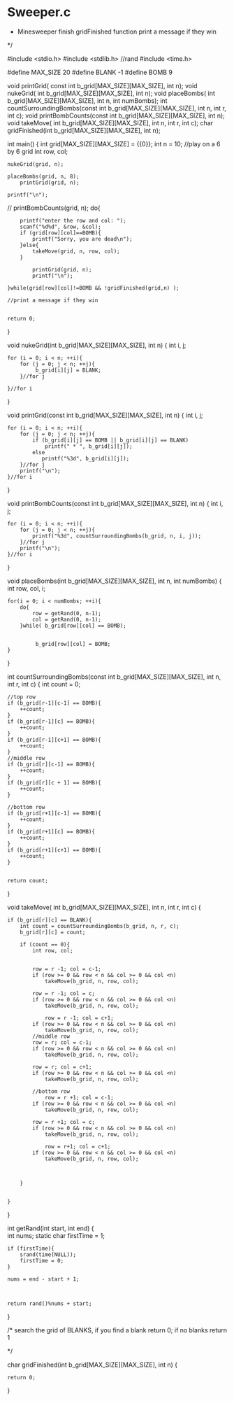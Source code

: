 # Sweeper.c


*
  Minesweeper 
  finish  gridFinished function
  print a message if they win 

  
  
  


*/

#include <stdio.h>
#include <stdlib.h> //rand
#include <time.h>

#define MAX_SIZE 20
#define BLANK -1
#define BOMB 9


void printGrid( const int b_grid[MAX_SIZE][MAX_SIZE], int n);
void nukeGrid( int b_grid[MAX_SIZE][MAX_SIZE], int n);
void placeBombs( int b_grid[MAX_SIZE][MAX_SIZE], int n, int numBombs);
int countSurroundingBombs(const int b_grid[MAX_SIZE][MAX_SIZE], int n, int r, int c);
void printBombCounts(const  int b_grid[MAX_SIZE][MAX_SIZE], int n);
void takeMove( int b_grid[MAX_SIZE][MAX_SIZE], int n, int r, int c);
char gridFinished(int b_grid[MAX_SIZE][MAX_SIZE], int n);

int main()
{
	int grid[MAX_SIZE][MAX_SIZE] = {{0}};
	int n = 10; //play on a 6 by 6 grid
	int row, col;
	
	nukeGrid(grid, n);

	placeBombs(grid, n, 8);
		printGrid(grid, n);
		
	printf("\n");
//	   printBombCounts(grid, n);
	do{
	
		printf("enter the row and col: ");
		scanf("%d%d", &row, &col);
		if (grid[row][col]==BOMB){
			printf("Sorry, you are dead\n");
		}else{
			takeMove(grid, n, row, col);
		}
		
			printGrid(grid, n);
			printf("\n");
			
	}while(grid[row][col]!=BOMB && !gridFinished(grid,n) );
	
	//print a message if they win
	
   
	return 0;
}

void nukeGrid(int b_grid[MAX_SIZE][MAX_SIZE], int n)
{
	int i, j;
	
	for (i = 0; i < n; ++i){
		for (j = 0; j < n; ++j){
		     b_grid[i][j] = BLANK;
		}//for j
		
	}//for i
	
}

void printGrid(const int b_grid[MAX_SIZE][MAX_SIZE], int n)
{
	int i, j;
	
	for (i = 0; i < n; ++i){
		for (j = 0; j < n; ++j){
			if (b_grid[i][j] == BOMB || b_grid[i][j] == BLANK)
				printf(" * ", b_grid[i][j]);
			else
		       printf("%3d", b_grid[i][j]);
		}//for j
		printf("\n");	
	}//for i
}

void printBombCounts(const int b_grid[MAX_SIZE][MAX_SIZE], int n)
{
	int i, j;
	
	for (i = 0; i < n; ++i){
		for (j = 0; j < n; ++j){
		    printf("%3d", countSurroundingBombs(b_grid, n, i, j));
		}//for j
		printf("\n");	
	}//for i
}

void placeBombs(int b_grid[MAX_SIZE][MAX_SIZE], int n, int numBombs)
{
	int row, col, i;
	
	for(i = 0; i < numBombs; ++i){
		do{
			row = getRand(0, n-1);
	        col = getRand(0, n-1);
		}while( b_grid[row][col] == BOMB);
		
	
	         b_grid[row][col] = BOMB;
	}
}


int countSurroundingBombs(const int b_grid[MAX_SIZE][MAX_SIZE], int n, int r, int c)
{
	int count = 0;
	
	//top row
	if (b_grid[r-1][c-1] == BOMB){
		++count;
	}
	if (b_grid[r-1][c] == BOMB){
		++count;
	}
	if (b_grid[r-1][c+1] == BOMB){
		++count;
	}
	//middle row
	if (b_grid[r][c-1] == BOMB){
		++count;
	}
	if (b_grid[r][c + 1] == BOMB){
		++count;
	}
	
	//bottom row
	if (b_grid[r+1][c-1] == BOMB){
		++count;
	}
	if (b_grid[r+1][c] == BOMB){
		++count;
	}
	if (b_grid[r+1][c+1] == BOMB){
		++count;
	}


	return count;
}

void takeMove( int b_grid[MAX_SIZE][MAX_SIZE], int n, int r, int c)
{
	
	if (b_grid[r][c] == BLANK){
		int count = countSurroundingBombs(b_grid, n, r, c);
		b_grid[r][c] = count;
		
		if (count == 0){
			int row, col;
			
			
			row = r -1; col = c-1;
			if (row >= 0 && row < n && col >= 0 && col <n)
				takeMove(b_grid, n, row, col);
				
			row = r -1; col = c;
			if (row >= 0 && row < n && col >= 0 && col <n)
				takeMove(b_grid, n, row, col);
				
				row = r -1; col = c+1;
			if (row >= 0 && row < n && col >= 0 && col <n)
				takeMove(b_grid, n, row, col);
			//middle row	
			row = r; col = c-1;
			if (row >= 0 && row < n && col >= 0 && col <n)
				takeMove(b_grid, n, row, col);
				
			row = r; col = c+1;
			if (row >= 0 && row < n && col >= 0 && col <n)
				takeMove(b_grid, n, row, col);
			
			//bottom row	
				row = r +1; col = c-1;
			if (row >= 0 && row < n && col >= 0 && col <n)
				takeMove(b_grid, n, row, col);
				
			row = r +1; col = c;
			if (row >= 0 && row < n && col >= 0 && col <n)
				takeMove(b_grid, n, row, col);
				
				row = r+1; col = c+1;
			if (row >= 0 && row < n && col >= 0 && col <n)
				takeMove(b_grid, n, row, col);
				
			
			
		}
		
		
	}
	
}

int getRand(int start, int end)
{	
	int nums;
	static char firstTime = 1;
	
	
	if (firstTime){
		srand(time(NULL));
		firstTime = 0;
	}

	nums = end - start + 1;



	return rand()%nums + start;
}

/*
	search the grid of BLANKS, if you find  a blank
	return 0;
	if no blanks
	return 1

*/

char gridFinished(int b_grid[MAX_SIZE][MAX_SIZE], int n)
{
	
	
	return 0;
}
